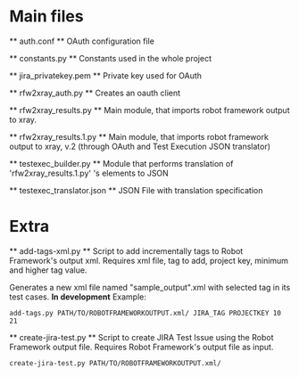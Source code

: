 # Main files

** auth.conf ** OAuth configuration file

** constants.py ** Constants used in the whole project

** jira_privatekey.pem ** Private key used for OAuth

** rfw2xray_auth.py ** Creates an oauth client

** rfw2xray_results.py ** Main module, that imports robot framework output to xray.

** rfw2xray_results.1.py ** Main module, that imports robot framework output to xray, v.2 (through OAuth and Test Execution JSON translator)

** testexec_builder.py ** Module that performs translation of 'rfw2xray_results.1.py' 's elements to JSON

** testexec_translator.json ** JSON File with translation specification




# Extra

** add-tags-xml.py ** Script to add incrementally tags to Robot Framework's output xml. Requires xml file, tag to add, project key, minimum and higher tag value.

Generates a new xml file named "sample_output".xml with selected tag in its test cases. **In development** Example:

```
add-tags.py PATH/TO/ROBOTFRAMEWORKOUTPUT.xml/ JIRA_TAG PROJECTKEY 10 21
```

** create-jira-test.py ** Script to create JIRA Test Issue using the Robot Framework output file. Requires Robot Framework's output file as input.
```
create-jira-test.py PATH/TO/ROBOTFRAMEWORKOUTPUT.xml/
```


